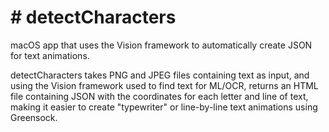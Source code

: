 # # detectCharacters
macOS app that uses the Vision framework to automatically create JSON for text animations.

detectCharacters takes PNG and JPEG files containing text as input, and using the Vision framework used to find text for ML/OCR, returns an HTML file containing JSON with the coordinates for each letter and line of text, making it easier to create "typewriter" or line-by-line text animations using Greensock.
